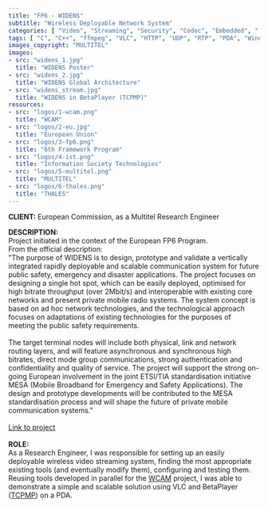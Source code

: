 ```yaml
---
title: "FP6 - WIDENS"
subtitle: "Wireless Deployable Network System"
categories: [ "Video", "Streaming", "Security", "Codec", "Embedded", "..." ]
tags: [ "C", "C++", "ffmpeg", "VLC", "HTTP", "UDP", "RTP", "PDA", "Windows CE", "..." ]
images_copyright: "MULTITEL"
images:
- src: "widens_1.jpg"
  title: "WIDENS Poster"
- src: "widens_2.jpg"
  title: "WIDENS Global Architecture"
- src: "widens_stream.jpg"
  title: "WIDENS in BetaPlayer (TCPMP)"
resources:
- src: "logos/1-wcam.png"
  title: "WCAM"
- src: "logos/2-eu.jpg"
  title: "European Union"
- src: "logos/3-fp6.png"
  title: "6th Framework Program"
- src: "logos/4-ist.png"
  title: "Information Society Technologies"
- src: "logos/5-multitel.png"
  title: "MULTITEL"
- src: "logos/6-thales.png"
  title: "THALES"
---
```


<b>CLIENT:</b> European Commission, as a Multitel Research Engineer<br>

<b>DESCRIPTION:</b><br>
Project initiated in the context of the European FP6 Program.<br>
From the official description:<br>
"The purpose of WIDENS is to design, prototype and validate a vertically integrated rapidly deployable and scalable communication system for future public safety, emergency and disaster applications. The project focuses on designing a single hot spot, which can be easily deployed, optimised for high bitrate throughput (over 2Mbit/s) and interoperable with existing core networks and present private mobile radio systems. The system concept is based on ad hoc network technologies, and the technological approach focuses on adaptations of existing technologies for the purposes of meeting the public safety requirements.<br>
<br>
The target terminal nodes will include both physical, link and network routing layers, and will feature asynchronous and synchronous high bitrates, direct mode group communications, strong authentication and confidentiality and quality of service. The project will support the strong on-going European involvement in the joint ETSI/TIA standardisation initiative MESA (Mobile Broadband for Emergency and Safety Applications). The design and prototype developments will be contributed to the MESA standardisation process and will shape the future of private mobile communication systems."<br>
<br>
<a href="https://cordis.europa.eu/project/rcn/71394_en.html" target="_blank">Link to project</a><br>
<br>
<b>ROLE:</b><br>
As a Research Engineer, I was responsible for setting up an easily deployable wireless video streaming system, finding the most appropriate existing tools (and eventually modify them), configuring and testing them.<br>
Reusing tools developed in parallel for the [WCAM](/pro/multitel/wcam) project, I was able to demonstrate a simple and scalable solution using VLC and BetaPlayer ([TCPMP](https://en.wikipedia.org/wiki/The_Core_Pocket_Media_Player)) on a PDA.<br>
